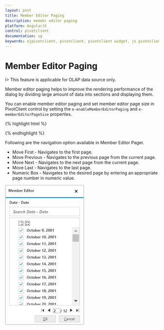 ```yaml
---
layout: post
title: Member Editor Paging
description: memebr editor paging
platform: AngularJS
control: pivotclient
documentation: ug
keywords: ejpivotclient, pivotclient, pivotclient widget, js pivotclient 
---
```


# Member Editor Paging

I> This feature is applicable for OLAP data source only.

Member editor paging helps to improve the rendering performance of the dialog by dividing large amount of data into sections and displaying them.

You can enable member editor paging and set member editor page size in PivotClient control by setting the `e-enableMemberEditorPaging` and `e-memberEditorPageSize` properties.

{% highlight html %}

<div ng-controller="PivotClientCtrl">
    <div id="PivotClient1" ej-pivotclient e-enableMemberEditorPaging="true" e-memberEditorPageSize=100 />
</div>

{% endhighlight %}

Following are the navigation option available in Member Editor Pager.
* Move First - Navigates to the first page.
* Move Previous - Navigates to the previous page from the current page.
* Move Next - Navigates to the next page from the current page.
* Move Last - Navigates to the last page.
* Numeric Box - Navigates to the desired page by entering an appropriate page number in numeric value.


![](Member_Editor_images/member_editor.png)